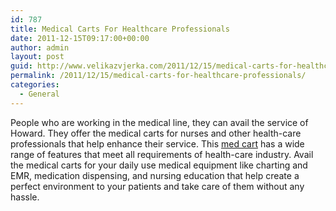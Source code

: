 ```yaml
---
id: 787
title: Medical Carts For Healthcare Professionals
date: 2011-12-15T09:17:00+00:00
author: admin
layout: post
guid: http://www.velikazvjerka.com/2011/12/15/medical-carts-for-healthcare-professionals/
permalink: /2011/12/15/medical-carts-for-healthcare-professionals/
categories:
  - General
---
```

People who are working in the medical line, they can avail the service of Howard. They offer the medical carts for nurses and other health-care professionals that help enhance their service. This [med cart](http://www.howard-medical.com/medcarts/) has a wide range of features that meet all requirements of health-care industry. Avail the medical carts for your daily use medical equipment like charting and EMR, medication dispensing, and nursing education that help create a perfect environment to your patients and take care of them without any hassle.